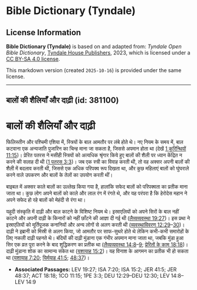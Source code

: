 # Bible Dictionary (Tyndale)

## License Information

**Bible Dictionary (Tyndale)** is based on and adapted from: _Tyndale Open Bible Dictionary_, [Tyndale House Publishers](https://tyndaleopenresources.com/), 2023, which is licensed under a [CC BY-SA 4.0 license](https://creativecommons.org/licenses/by-sa/4.0/legalcode.en).

This markdown version (created `2025-10-16`) is provided under the same license.



--------------------------------

## बालों की शैलियाँ और दाढ़ी (id: 381100)

बालों की शैलियाँ और दाढ़ी
=========================

फिलिस्तीन और पश्चिमी एशिया में, स्त्रियों के बाल आमतौर पर लंबे होते थे। नए नियम के समय में, बाल कटवाना एक अन्यजाति पुजारिन का चिन्ह माना जा सकता है, जिससे अपमान होता था (देखें [1 कुरिन्थियों 11:15](https://ref.ly/1Cor11:15))। प्रेरित पतरस ने मसीही स्त्रियों को अत्यधिक श्रृंगार किये हुए बालों की शैली पर ध्यान केंद्रित न करने की सलाह दी थी ([1 पतरस 3:3](https://ref.ly/1Pet3:3))। जब एक स्त्री का विवाह करती थी, तो वह अक्सर अपनी बालों की शैली में बदलाव करती थी, जिससे एक अधिक परिपक्व रूप दिखता था, और कुछ महिलाएं बालों को घुंघराले करने वाले उपकरण और बालों के तेलों का उपयोग करती थीं।

बाइबल में अक्सर काले बालों का उल्लेख किया गया है, हालांकि सफेद बालों को परिपक्वता का प्रतीक माना जाता था। कुछ लोग अपने बालों को काले और लाल रंग में रंगते थे, और यह परंपरा है कि हेरोदेस महान ने अपने सफेद हो रहे बालों को मेहंदी से रंगा था।

यहूदी संस्कृति में दाढ़ी और बाल काटने के विशिष्ट नियम थे। इस्राएलियों को अपने सिरों के बाल नहीं काटने और अपनी दाढ़ी के किनारों को नहीं छाँटने की आज्ञा दी गई थी ([लैव्यव्यवस्था 19:27](https://ref.ly/Lev19:27))। इस प्रथा ने इस्राएलियों को मूर्तिपूजक कनानियों और अन्य लोगों से अलग करती थी ([व्यवस्थाविवरण 12:29](https://ref.ly/Deut12:29-Deut12:30)–[30](https://ref.ly/Deut12:29-Deut12:30))। दाढ़ी ने इब्रानी को मिस्री से अलग किया, जो आमतौर पर साफ\-सुथरे होते थे लेकिन कभी\-कभी समारोहों के लिए नकली दाढ़ी पहनते थे। बंदियों की दाढ़ी मुंडाना एक गंभीर अपमान माना जाता था, जबकि मुंडा हुआ सिर एक व्रत पूरा करने के बाद शुद्धिकरण का प्रतीक था ([लैव्यव्यवस्था 14:8](https://ref.ly/Lev14:8-Lev14:9)–[9](https://ref.ly/Lev14:8-Lev14:9); [प्रेरितों के काम 18:18](https://ref.ly/Acts18:18))। दाढ़ी मुंडाना शोक का सामान्य संकेत था ([यशायाह 15:2](https://ref.ly/Isa15:2))। यह विनाश के आगमन का प्रतीक भी हो सकता था ([यशायाह 7:20](https://ref.ly/Isa7:20); [यिर्मयाह 41:5](https://ref.ly/Jer41:5); [48:37](https://ref.ly/Jer48:37))।

* **Associated Passages:** LEV 19:27; ISA 7:20; ISA 15:2; JER 41:5; JER 48:37; ACT 18:18; 1CO 11:15; 1PE 3:3; DEU 12:29–DEU 12:30; LEV 14:8–LEV 14:9

